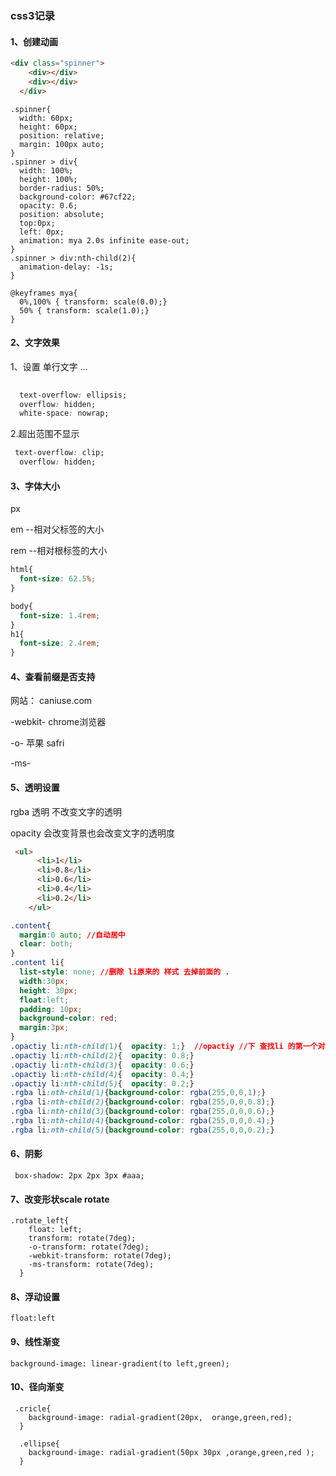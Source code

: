 ### css3记录

#### 1、创建动画

```html
<div class="spinner">
    <div></div>
    <div></div>
  </div>
```

```
.spinner{
  width: 60px;
  height: 60px;
  position: relative;
  margin: 100px auto;
}
.spinner > div{
  width: 100%;
  height: 100%;
  border-radius: 50%;
  background-color: #67cf22;
  opacity: 0.6;
  position: absolute;
  top:0px;
  left: 0px;
  animation: mya 2.0s infinite ease-out;
}
.spinner > div:nth-child(2){
  animation-delay: -1s;
}

@keyframes mya{
  0%,100% { transform: scale(0.0);}
  50% { transform: scale(1.0);}
}
```

#### 2、文字效果

1、设置 单行文字 ...

```css
  
  text-overflow: ellipsis;
  overflow: hidden;
  white-space: nowrap;
```

2.超出范围不显示 

```css
 text-overflow: clip;
  overflow: hidden;
```

#### 3、字体大小

px 

em --相对父标签的大小 

rem --相对根标签的大小

```css
html{
  font-size: 62.5%;
}

body{
  font-size: 1.4rem;
}
h1{
  font-size: 2.4rem;
}
```

#### 4、查看前缀是否支持

网站： caniuse.com

-webkit-       chrome浏览器

-o-         苹果 safri

-ms-

#### 5、透明设置

rgba 透明 不改变文字的透明

opacity 会改变背景也会改变文字的透明度

```html
 <ul>
      <li>1</li>
      <li>0.8</li>
      <li>0.6</li>
      <li>0.4</li>
      <li>0.2</li>
    </ul>
```



```css
.content{
  margin:0 auto; //自动居中
  clear: both;
}
.content li{
  list-style: none; //删除 li原来的 样式 去掉前面的 .
  width:30px;
  height: 30px;
  float:left;
  padding: 10px;
  background-color: red;
  margin:3px;
}
.opactiy li:nth-child(1){  opacity: 1;}  //opactiy //下 查找li 的第一个对象
.opactiy li:nth-child(2){  opacity: 0.8;}
.opactiy li:nth-child(3){  opacity: 0.6;}
.opactiy li:nth-child(4){  opacity: 0.4;}
.opactiy li:nth-child(5){  opacity: 0.2;}
.rgba li:nth-child(1){background-color: rgba(255,0,0,1);}
.rgba li:nth-child(2){background-color: rgba(255,0,0,0.8);}
.rgba li:nth-child(3){background-color: rgba(255,0,0,0.6);}
.rgba li:nth-child(4){background-color: rgba(255,0,0,0.4);}
.rgba li:nth-child(5){background-color: rgba(255,0,0,0.2);}
```







#### 6、阴影

```
 box-shadow: 2px 2px 3px #aaa;
```

#### 7、改变形状scale rotate

```
.rotate_left{
    float: left;
    transform: rotate(7deg);
    -o-transform: rotate(7deg);
    -webkit-transform: rotate(7deg);
    -ms-transform: rotate(7deg);
  }
```



#### 8、浮动设置 

```
float:left
```



#### 9、线性渐变

```
background-image: linear-gradient(to left,green);
```



#### 10、径向渐变

```
 .cricle{
    background-image: radial-gradient(20px,  orange,green,red);
  }

  .ellipse{
    background-image: radial-gradient(50px 30px ,orange,green,red );
  }
```

